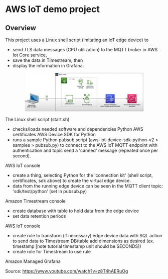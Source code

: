 # AWS IoT demo project
## Overview
This project uses a Linux shell script (imitating an IoT edge device) to
  - send TLS data messages (CPU utilization) to the MQTT broker in AWS Iot Core service,
  - save the data in Timestream, then
  - display the information in Grafana.

<center><img src="assets/AWS IoT Core demoThing architecure.JPG" alt="architecture" width="75%" /></center>

The Linux shell script (start.sh)
  - checks/loads needed software and dependencies
      Python
      AWS certificates
      AWS Device SDK for Python
  - runs a sample Python pubsub script (aws-iot-device-sdk-python-v2 > samples > pubsub.py) to
      connect to the AWS IoT MQTT endpoint with authentication and topic
      send a 'canned' message (repeated once per second).

AWS IoT console
  - create a thing, selecting Python for the 'connection kit' (shell script, certificates, sdk above) to create the virtual edge device.
  - data from the running edge device can be seen in the MQTT client
    topic: 'sdk/test/python' (set in pubsub.py)

Amazon Timestream console
  - create database with table to hold data from the edge device
  - set data retention periods

AWS IoT console
  - create rule to
      transform (if necessary) edge device data with SQL
      action to send data to Timestream DB/table
      add dimensions as desired (ex. timestamp [note tutorial timestamp unit should be SECONDS])
  - create role for Timestream to use rule

Amazon Managed Grafana

Source: https://www.youtube.com/watch?v=z8T4hAERuOg
